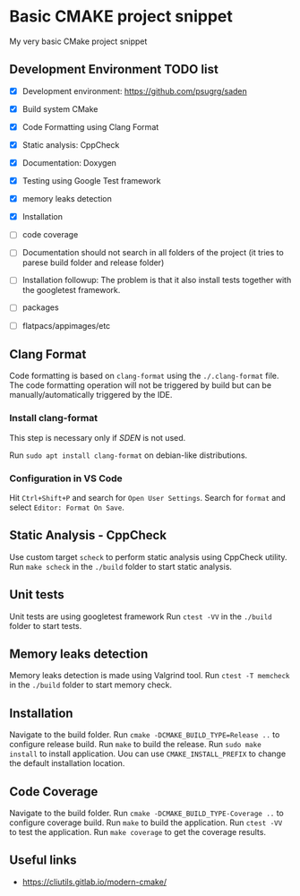# Basic CMAKE project snippet
My very basic CMake project snippet

## Development Environment TODO list
  - [x] Development environment: https://github.com/psugrg/saden
  - [x] Build system CMake
  - [x] Code Formatting using Clang Format
  - [x] Static analysis: CppCheck
  - [x] Documentation: Doxygen
  - [x] Testing using Google Test framework
  - [x] memory leaks detection
  - [x] Installation
  - [ ] code coverage
  - [ ] Documentation should not search in all folders of the project (it tries to parese build folder and release folder)
  - [ ] Installation followup: The problem is that it also install tests together with the googletest framework. 
  - [ ] packages
  - [ ] flatpacs/appimages/etc


## Clang Format
Code formatting is based on `clang-format` using the `./.clang-format` file.
The code formatting operation will not be triggered by build but can be manually/automatically triggered by the IDE.

### Install clang-format
This step is necessary only if *SDEN* is not used.

Run `sudo apt install clang-format` on debian-like distributions. 

### Configuration in VS Code
Hit `Ctrl+Shift+P` and search for `Open User Settings`.
Search for `format` and select `Editor: Format On Save`.

## Static Analysis - CppCheck
Use custom target `scheck` to perform static analysis using CppCheck utility.
Run `make scheck` in the `./build` folder to start static analysis.

## Unit tests
Unit tests are using googletest framework
Run `ctest -VV` in the `./build` folder to start tests.

## Memory leaks detection
Memory leaks detection is made using Valgrind tool. 
Run `ctest -T memcheck` in the `./build` folder to start memory check.

## Installation
Navigate to the build folder. 
Run `cmake -DCMAKE_BUILD_TYPE=Release ..` to configure release build.
Run `make` to build the release. 
Run `sudo make install` to install application. 
Uou can use `CMAKE_INSTALL_PREFIX` to change the default installation location. 

## Code Coverage
Navigate to the build folder.
Run `cmake -DCMAKE_BUILD_TYPE-Coverage ..` to configure coverage build.
Run `make` to build the application.
Run `ctest -VV` to test the application.
Run `make coverage` to get the coverage results.

## Useful links
  - https://cliutils.gitlab.io/modern-cmake/